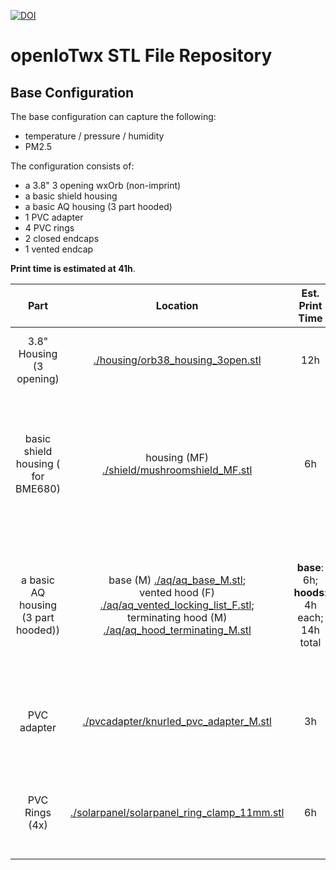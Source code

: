 [![DOI](https://zenodo.org/badge/DOI/10.5281/zenodo.8400556.svg)](https://doi.org/10.5281/zenodo.8400556)

# openIoTwx STL File Repository

## Base Configuration

The base configuration can capture the following:

* temperature / pressure / humidity
* PM2.5

The configuration consists of:

* a 3.8" 3 opening wxOrb (non-imprint)
* a basic shield housing 
* a basic AQ housing (3 part hooded)
* 1 PVC adapter
* 4 PVC rings
* 2 closed endcaps
* 1 vented endcap

**Print time is estimated at 41h**.

| Part | Location | Est. Print Time | Notes | 
|:---:| :---: | :--: | :-- |
| 3.8" Housing (3 opening) | [./housing/orb38_housing_3open.stl](./housing/orb38_housing_3open.stl) | 12h | 20-25% infill; positioned thread side down |
| basic shield housing ( for BME680) | housing (MF) [./shield/mushroomshield_MF.stl](./shield/mushroomshield_MF.stl) | 6h | print cup side up / (M) thread down; use limited support to end of thread for stability; 25% infill |
|a basic AQ housing (3 part hooded)) | base (M) [./aq/aq_base_M.stl](./aq/aq_base_M.stl); <br/>vented hood (F) [./aq/aq_vented_locking_list_F.stl](./aq/aq_vented_locking_list_F.stl); <br/> terminating hood (M) [./aq/aq_hood_terminating_M.stl](./aq/aq_base_M.stl)  | **base**: 6h; **hoods**: 4h each; 14h total | **base**: print thread side to plate, 20-25% infill; **hoods**: print sideways with _tree support_ |
| PVC adapter | [./pvcadapter/knurled_pvc_adapter_M.stl](./pvcadapter/knurled_pvc_adapter_M.stl) | 3h | print thread side up, 30-40% infill for maximum strength |
| PVC Rings (4x) | [./solarpanel/solarpanel_ring_clamp_11mm.stl](./pvcadapter/knurled_pvc_adapter_M.stl) | 6h | print flat side to plate, 30-40% infill for maximum strength |
